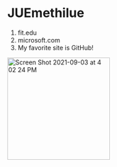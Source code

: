 
<h1>JUEmethilue</h1>

1. fit.edu
2. microsoft.com
3. My favorite site is GitHub!

<img width="231" alt="Screen Shot 2021-09-03 at 4 02 24 PM" src="https://user-images.githubusercontent.com/90063189/132067925-fad6c721-1f83-45ad-b9f5-8816add77e32.png">
